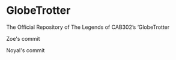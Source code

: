 # GlobeTrotter
The Official Repository of The Legends of CAB302’s ‘GlobeTrotter

Zoe's commit

Noyal's commit